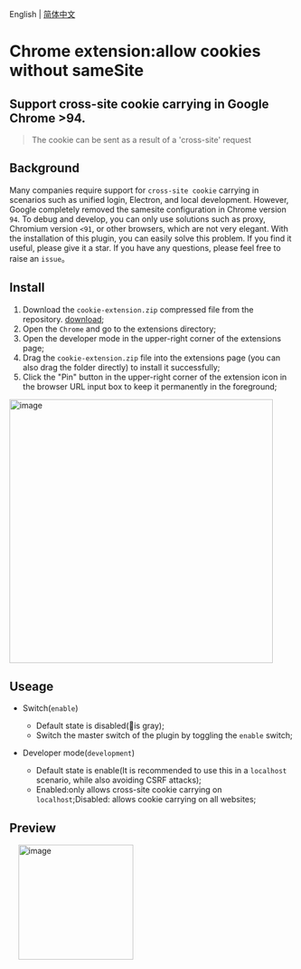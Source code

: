 English | [简体中文](README.zh.md)
# Chrome extension:allow cookies without sameSite
## Support cross-site cookie carrying in Google Chrome >94.
> The cookie can be sent as a result of a 'cross-site' request

## Background
Many companies require support for ``cross-site cookie`` carrying in scenarios such as unified login, Electron, and local development. However, Google completely removed the samesite configuration in Chrome version ``94``. To debug and develop, you can only use solutions such as proxy, Chromium version ``<91``, or other browsers, which are not very elegant. With the installation of this plugin, you can easily solve this problem. If you find it useful, please give it a star. If you have any questions, please feel free to raise an ``issue``。

## Install
1. Download the ``cookie-extension.zip`` compressed file from the repository. <a href="https://github.com/newJcole/chrome-cross-domain-cookie/raw/main/cookie-extension.zip">download</a>;
2. Open the ``Chrome`` and go to the extensions directory;
3. Open the developer mode in the upper-right corner of the extensions page;
4. Drag the ``cookie-extension.zip`` file into the extensions page (you can also drag the folder directly) to install it successfully;
5. Click the "Pin" button in the upper-right corner of the extension icon in the browser URL input box to keep it permanently in the foreground;


<img width="466" alt="image" src="https://user-images.githubusercontent.com/111993029/193187984-9d9a3b73-8513-410d-9c84-811944e647d5.png">

## Useage
- Switch(``enable``)
  - Default state is disabled(🍪is gray);
  - Switch the master switch of the plugin by toggling the ``enable`` switch;
  
- Developer mode(``development``)
  - Default state is enable(It is recommended to use this in a ``localhost`` scenario, while also avoiding CSRF attacks);
  - Enabled:only allows cross-site cookie carrying on ``localhost``;Disabled: allows cookie carrying on all websites;
  
## Preview
  
&nbsp;&nbsp;&nbsp;&nbsp;<img width="203" alt="image" src="https://user-images.githubusercontent.com/111993029/193189127-5f79aa75-d95f-4a73-abfe-f8e766a3dfed.png">
